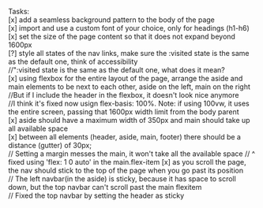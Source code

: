 Tasks:  
[x] add a seamless background pattern to the body of the page  
[x] import and use a custom font of your choice, only for headings (h1-h6)  
[x] set the size of the page content so that it does not expand beyond 1600px  
[?] style all states of the nav links, make sure the :visited state is the same as the default one, think of accessibility  
//":visited state is the same as the default one, what does it mean?  
[x] using flexbox for the entire layout of the page, arrange the aside and main elements to be next to each other, aside on the left, main on the right  
//But if I include the header in the flexbox, it doesn't look nice anymore  
//I think it's fixed now usign flex-basis: 100%. Note: if using 100vw, it uses the entire screen, passing that 1600px width limit from the body parent  
[x] aside should have a maximum width of 350px and main should take up all available space  
[x] between all elements (header, aside, main, footer) there should be a distance (gutter) of 30px;  
// Setting a margin messes the main, it won't take all the available space
// ^ fixed using 'flex: 1 0 auto' in the main.flex-item
[x] as you scroll the page, the nav should stick to the top of the page when you go past its position  
// The left navbar(in the aside) is sticky, because it has space to scroll down, but the top navbar can't scroll past the main flexitem  
// Fixed the top navbar by setting the header as sticky  